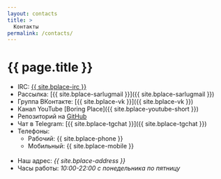 ```yaml
---
layout: contacts
title: >
  Контакты
permalink: /contacts/
---
```


# [](#header-1) {{ page.title }}


* IRC: <a href="https://kiwiirc.com/client/irc.freenode.net/boringplace">{{ site.bplace-irc }}</a>
* Рассылка: [{{ site.bplace-sarlugmail }}]({{ site.bplace-sarlugmail }})
* Группа ВКонтакте: [{{ site.bplace-vk }}]({{ site.bplace-vk }})
* Канал YouTube [Boring Place]({{ site.bplace-youtube-short }})
* Репозиторий на [GitHub](https://github.com/boringplace)
* Чат в Telegram: [{{ site.bplace-tgchat }}]({{ site.bplace-tgchat }})
* Телефоны:
  * Рабочий: {{ site.bplace-phone }}
  * Мобильный: {{ site.bplace-mobile }}
<br><br>
* Наш адрес: *{{ site.bplace-address }}*
* Часы работы: *10:00-22:00 с понедельника по пятницу*
